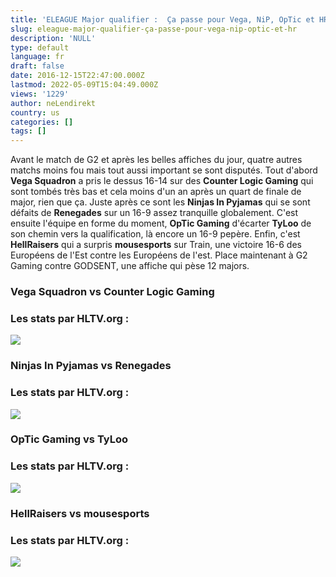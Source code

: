 ```yaml
---
title: 'ELEAGUE Major qualifier :  Ça passe pour Vega, NiP, OpTic et HR'
slug: eleague-major-qualifier-ça-passe-pour-vega-nip-optic-et-hr
description: 'NULL'
type: default
language: fr
draft: false
date: 2016-12-15T22:47:00.000Z
lastmod: 2022-05-09T15:04:49.000Z
views: '1229'
author: neLendirekt
country: us
categories: []
tags: []
---
```

Avant le match de G2 et après les belles affiches du jour, quatre autres matchs moins fou mais tout aussi important se sont disputés. Tout d'abord **Vega Squadron** a pris le dessus 16-14 sur des **Counter Logic Gaming** qui sont tombés très bas et cela moins d'un an après un quart de finale de major, rien que ça. Juste après ce sont les **Ninjas In Pyjamas** qui se sont défaits de **Renegades** sur un 16-9 assez tranquille globalement. C'est ensuite l'équipe en forme du moment, **OpTic Gaming** d'écarter **TyLoo** de son chemin vers la qualification, là encore un 16-9 pepère. Enfin, c'est **HellRaisers** qui a surpris **mousesports** sur Train, une victoire 16-6 des Européens de l'Est contre les Européens de l'est. Place maintenant à G2 Gaming contre GODSENT, une affiche qui pèse 12 majors.

### Vega Squadron vs **Counter Logic Gaming**

### Les stats par HLTV.org :

_![](/storage/images/58531b4698b4eclgvegapng.png)_

### **Ninjas In Pyjamas** vs **Renegades**

### Les stats par HLTV.org :

_![](/storage/images/58531b4b8d3c0niprenegadespng.png)_

### **OpTic Gaming** vs **TyLoo**

### Les stats par HLTV.org :

_![](/storage/images/58531b4fa8b4coptictyloopng.png)_

### **HellRaisers** vs **mousesports**

### Les stats par HLTV.org :

_![](/storage/images/58531d4ec9633mouzhrpng.png)_
